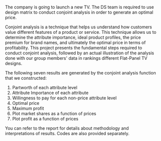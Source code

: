 The company is going to launch a new TV. The DS team is required to use design matrix to conduct conjoint analysis in order to generate an optimal price. 

Conjoint analysis is a technique that helps us understand how customers value different features of a product or service. This technique allows us to determine the attribute importance, ideal product profiles, the price premium for brand names, and ultimately the optimal price in terms of profitability. This project presents the fundamental steps required to conduct conjoint analysis, followed by an actual illustration of the analysis done with our group members' data in rankings different Flat-Panel TV designs.

The following seven results are generated by the conjoint analysis function that we constructed: 
1. Partworth of each attribute level
2. Attribute Importance of each attribute
3. Willingness to pay for each non-price attribute level
4. Optimal price
5. Maximum profit
6. Plot market shares as a function of prices
7. Plot profit as a function of prices

You can refer to the report for details about methodology and interpretations of results. Codes are also provided separately.